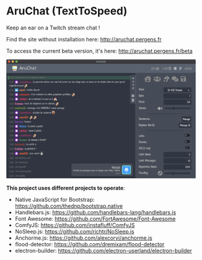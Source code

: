 # AruChat (TextToSpeed)
Keep an ear on a Twitch stream chat !

Find the site without installation here: http://aruchat.pergens.fr

To access the current beta version, it's here: http://aruchat.pergens.fr/beta

![screenshot](/screenshot.png?raw=true "AruChat")

__This project uses different projects to operate__:
 - Native JavaScript for Bootstrap: https://github.com/thednp/bootstrap.native
 - Handlebars.js: https://github.com/handlebars-lang/handlebars.js
 - Font Awesome: https://github.com/FortAwesome/Font-Awesome
 - ComfyJS: https://github.com/instafluff/ComfyJS
 - NoSleep.js: https://github.com/richtr/NoSleep.js
 - Anchorme.js: https://github.com/alexcorvi/anchorme.js
 - flood-detector: https://github.com/dremixam/flood-detector
 - electron-builder: https://github.com/electron-userland/electron-builder
